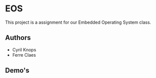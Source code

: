 # EOS
This project is a assignment for our Embedded Operating System class.

## Authors
* Cyril Knops
* Ferre Claes

## Demo's


